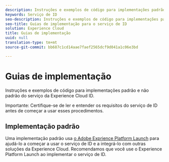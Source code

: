 ```yaml
---
description: Instruções e exemplos de código para implementações padrão e não padrão do serviço da Experience Cloud ID.
keywords: Serviço de ID
seo-description: Instruções e exemplos de código para implementações padrão e não padrão do serviço da Experience Cloud ID.
seo-title: Guias de implementação para o serviço de ID
solution: Experience Cloud
title: Guias de implementação
uuid: null
translation-type: tm+mt
source-git-commit: bb687c1cd14aae7faef2565dcf9d041a1c06e3bd

---
```



# Guias de implementação

Instruções e exemplos de código para implementações padrão e não padrão do serviço da Experience Cloud ID.

Importante: Certifique-se de ler e entender os requisitos do serviço de ID antes de começar a usar esses procedimentos.

## Implementação padrão

Uma implementação padrão usa [o Adobe Exprience Platform Launch](https://docs.adobelaunch.com/) para ajudá-lo a começar a usar o serviço de ID e a integrá-lo com outras soluções da Experience Cloud. Recomendamos que você use o Experience Platform Launch ao implementar o serviço de ID.